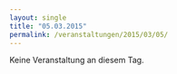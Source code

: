 ```yaml
---
layout: single
title: "05.03.2015"
permalink: /veranstaltungen/2015/03/05/
---
```


Keine Veranstaltung an diesem Tag.
